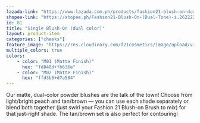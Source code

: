 ```yaml
---
lazada-link: "https://www.lazada.com.ph/products/fashion21-blush-on-dual-tone-i254107506-s349014878.html?spm=a2o4l.seller.list.22.6f7a6cc9FKbtUB&mp=1"
shopee-link: "https://shopee.ph/Fashion21-Blush-On-(Dual-Tone)-i.26222223.826165417"
id: 81
title: "Single Blush-On (dual color)"
layout: product-item
categories: ["cheeks"]
feature_image: "https://res.cloudinary.com/f21cosmetics/image/upload/v1598007521/blush-m0_tebxen.jpg"
multiple_colors: true
colors:
    - color: "M01 (Matte Finish)"
      hex: "fd848d+fb636e"
    - color: "M02 (Matte Finish)"
      hex: "ffd3b6+d7a584"
---
```

Our matte, dual-color powder blushes are the talk of the town! Choose from light/bright peach and tan/brown — you can use each shade separately or blend both together (just swirl your Fashion 21 Blush-on Brush to mix) for that just-right shade. The tan/brown set is also perfect for contouring!

